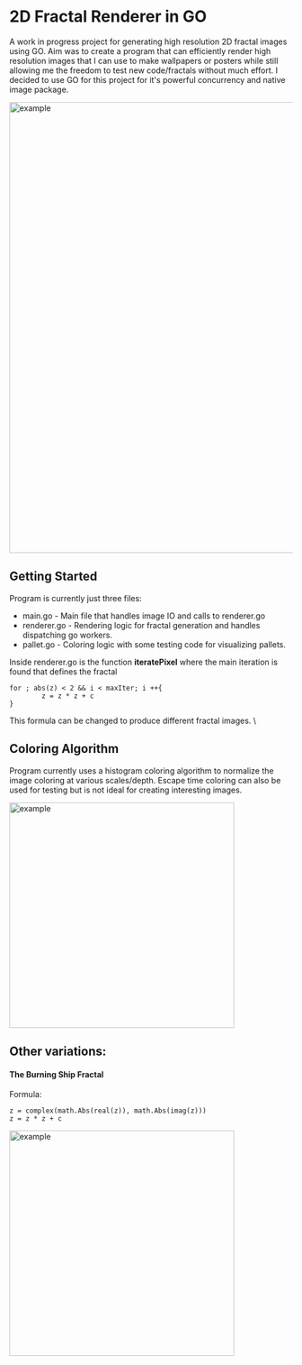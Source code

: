 # 2D Fractal Renderer in GO

A work in progress project for generating high resolution 2D fractal images using GO. Aim was to create a program that can efficiently render high resolution images that I can use to make wallpapers or posters while still allowing me the freedom to test new code/fractals without much effort. I decided to use GO for this project for it's powerful concurrency and native image package.

<img src="/res/RedWhite.png" alt="example" width=800 /> <br>

## Getting Started
Program is currently just three files:
- main.go - Main file that handles image IO and calls to renderer.go
- renderer.go - Rendering logic for fractal generation and handles dispatching go workers.
- pallet.go - Coloring logic with some testing code for visualizing pallets.

Inside renderer.go is the function **iteratePixel** where the main iteration is found that defines the fractal
```
for ; abs(z) < 2 && i < maxIter; i ++{
        z = z * z + c
}
```
This formula can be changed to produce different fractal images. \

## Coloring Algorithm

Program currently uses a histogram coloring algorithm to normalize the image coloring at various scales/depth. Escape time coloring can also be used for testing but is not ideal for creating interesting images.

<img src="/res/Image3.png" alt="example" width=400 /> <br>

## Other variations: 
#### The Burning Ship Fractal 
Formula:
```
z = complex(math.Abs(real(z)), math.Abs(imag(z)))
z = z * z + c 
```
<img src="/res/Image2.png" alt="example" width=400 /> <br>
